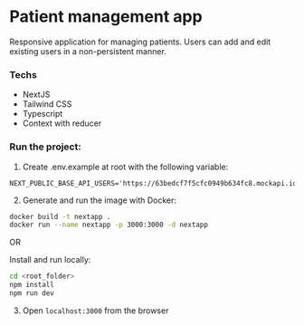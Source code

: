 # Patient management app

Responsive application for managing patients. Users can add and edit existing users in a non-persistent manner.

### Techs

-   NextJS
-   Tailwind CSS
-   Typescript
-   Context with reducer

### Run the project:

1. Create .env.example at root with the following variable:

```
NEXT_PUBLIC_BASE_API_USERS='https://63bedcf7f5cfc0949b634fc8.mockapi.io/users'
```

2. Generate and run the image with Docker:

```sh
docker build -t nextapp .
docker run --name nextapp -p 3000:3000 -d nextapp
```

OR

Install and run locally:

```sh
cd <root_folder>
npm install
npm run dev
```

3. Open `localhost:3000` from the browser
